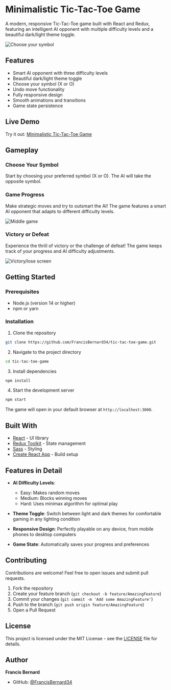 # Minimalistic Tic-Tac-Toe Game

A modern, responsive Tic-Tac-Toe game built with React and Redux, featuring an intelligent AI opponent with multiple difficulty levels and a beautiful dark/light theme toggle.

![Choose your symbol](https://i.ibb.co/sFtxhVr/image.png)

## Features

- Smart AI opponent with three difficulty levels
- Beautiful dark/light theme toggle
- Choose your symbol (X or O)
- Undo move functionality
- Fully responsive design
- Smooth animations and transitions
- Game state persistence

## Live Demo

Try it out: [Minimalistic Tic-Tac-Toe Game](https://FrancisBernard34.github.io/tic-tac-toe-game)

## Gameplay

### Choose Your Symbol
Start by choosing your preferred symbol (X or O). The AI will take the opposite symbol.

### Game Progress
Make strategic moves and try to outsmart the AI! The game features a smart AI opponent that adapts to different difficulty levels.

![Middle game](https://i.ibb.co/vPKV9pX/image.png)

### Victory or Defeat
Experience the thrill of victory or the challenge of defeat! The game keeps track of your progress and AI difficulty adjustments.

![Victory/lose screen](https://i.ibb.co/D9JR639/image.png)

## Getting Started

### Prerequisites
- Node.js (version 14 or higher)
- npm or yarn

### Installation

1. Clone the repository
```bash
git clone https://github.com/FrancisBernard34/tic-tac-toe-game.git
```

2. Navigate to the project directory
```bash
cd tic-tac-toe-game
```

3. Install dependencies
```bash
npm install
```

4. Start the development server
```bash
npm start
```

The game will open in your default browser at `http://localhost:3000`.

## Built With

- [React](https://reactjs.org/) - UI library
- [Redux Toolkit](https://redux-toolkit.js.org/) - State management
- [Sass](https://sass-lang.com/) - Styling
- [Create React App](https://create-react-app.dev/) - Build setup

## Features in Detail

- **AI Difficulty Levels**:
  - Easy: Makes random moves
  - Medium: Blocks winning moves
  - Hard: Uses minimax algorithm for optimal play

- **Theme Toggle**: Switch between light and dark themes for comfortable gaming in any lighting condition

- **Responsive Design**: Perfectly playable on any device, from mobile phones to desktop computers

- **Game State**: Automatically saves your progress and preferences

## Contributing

Contributions are welcome! Feel free to open issues and submit pull requests.

1. Fork the repository
2. Create your feature branch (`git checkout -b feature/AmazingFeature`)
3. Commit your changes (`git commit -m 'Add some AmazingFeature'`)
4. Push to the branch (`git push origin feature/AmazingFeature`)
5. Open a Pull Request

## License

This project is licensed under the MIT License - see the [LICENSE](LICENSE) file for details.

## Author

**Francis Bernard**
- GitHub: [@FrancisBernard34](https://github.com/FrancisBernard34)